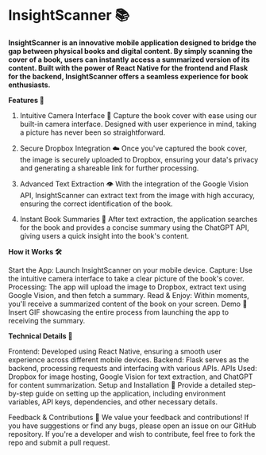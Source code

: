 # InsightScanner 📚

**InsightScanner is an innovative mobile application designed to bridge the gap between physical books and digital content. By simply scanning the cover of a book, users can instantly access a summarized version of its content. Built with the power of React Native for the frontend and Flask for the backend, InsightScanner offers a seamless experience for book enthusiasts.**

**Features 🌟**
1. Intuitive Camera Interface 📸
Capture the book cover with ease using our built-in camera interface. Designed with user experience in mind, taking a picture has never been so straightforward.

2. Secure Dropbox Integration ☁️
Once you've captured the book cover, the image is securely uploaded to Dropbox, ensuring your data's privacy and generating a shareable link for further processing.

3. Advanced Text Extraction 👁️
With the integration of the Google Vision API, InsightScanner can extract text from the image with high accuracy, ensuring the correct identification of the book.

4. Instant Book Summaries 📖
After text extraction, the application searches for the book and provides a concise summary using the ChatGPT API, giving users a quick insight into the book's content.

**How it Works 🛠**

Start the App: Launch InsightScanner on your mobile device.
Capture: Use the intuitive camera interface to take a clear picture of the book's cover.
Processing: The app will upload the image to Dropbox, extract text using Google Vision, and then fetch a summary.
Read & Enjoy: Within moments, you'll receive a summarized content of the book on your screen.
Demo 🎥
Insert GIF showcasing the entire process from launching the app to receiving the summary.

**Technical Details 🔧**

Frontend: Developed using React Native, ensuring a smooth user experience across different mobile devices.
Backend: Flask serves as the backend, processing requests and interfacing with various APIs.
APIs Used: Dropbox for image hosting, Google Vision for text extraction, and ChatGPT for content summarization.
Setup and Installation 🚀
Provide a detailed step-by-step guide on setting up the application, including environment variables, API keys, dependencies, and other necessary details.

Feedback & Contributions 🤝
We value your feedback and contributions! If you have suggestions or find any bugs, please open an issue on our GitHub repository. If you're a developer and wish to contribute, feel free to fork the repo and submit a pull request.
